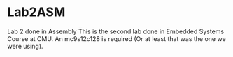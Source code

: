 # Lab2ASM
Lab 2 done in Assembly
This is the second lab done in Embedded Systems Course at CMU. 
An mc9s12c128 is required (Or at least that was the one we were using).
